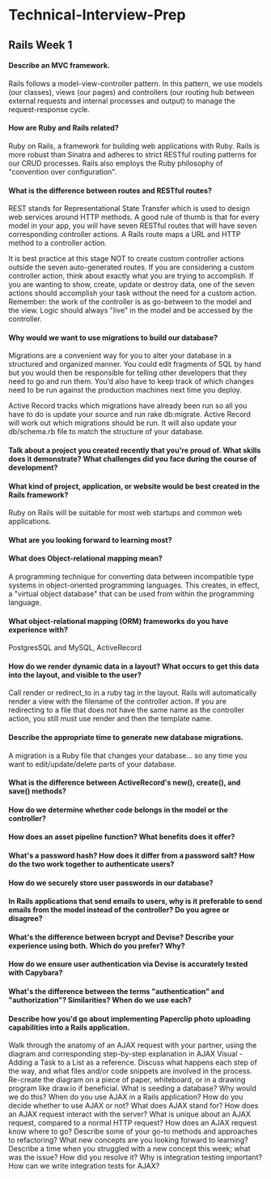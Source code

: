 # Technical-Interview-Prep
## Rails Week 1
#### Describe an MVC framework.
Rails follows a model-view-controller pattern. In this pattern, we use models (our classes), views (our pages) and controllers (our routing hub between external requests and internal processes and output) to manage the request-response cycle.

#### How are Ruby and Rails related?
Ruby on Rails, a framework for building web applications with Ruby. Rails is more robust than Sinatra and adheres to strict RESTful routing patterns for our CRUD processes. Rails also employs the Ruby philosophy of "convention over configuration".

#### What is the difference between routes and RESTful routes?
REST stands for Representational State Transfer which is used to design web services around HTTP methods. A good rule of thumb is that for every model in your app, you will have seven RESTful routes that will have seven corresponding controller actions. A Rails route maps a URL and HTTP method to a controller action.

It is best practice at this stage NOT to create custom controller actions outside the seven auto-generated routes. If you are considering a custom controller action, think about exactly what you are trying to accomplish. If you are wanting to show, create, update or destroy data, one of the seven actions should accomplish your task without the need for a custom action. Remember: the work of the controller is as go-between to the model and the view. Logic should always "live" in the model and be accessed by the controller.

#### Why would we want to use migrations to build our database?
Migrations are a convenient way for you to alter your database in a structured and organized manner. You could edit fragments of SQL by hand but you would then be responsible for telling other developers that they need to go and run them. You’d also have to keep track of which changes need to be run against the production machines next time you deploy.

Active Record tracks which migrations have already been run so all you have to do is update your source and run rake db:migrate. Active Record will work out which migrations should be run. It will also update your db/schema.rb file to match the structure of your database.

#### Talk about a project you created recently that you're proud of. What skills does it demonstrate? What challenges did you face during the course of development?

#### What kind of project, application, or website would be best created in the Rails framework?
Ruby on Rails will be suitable for most web startups and common web applications. 

#### What are you looking forward to learning most?

#### What does Object-relational mapping mean?
A programming technique for converting data between incompatible type systems in object-oriented programming languages. This creates, in effect, a "virtual object database" that can be used from within the programming language.

#### What object-relational mapping (ORM) frameworks do you have experience with?
PostgresSQL and MySQL, ActiveRecord

#### How do we render dynamic data in a layout? What occurs to get this data into the layout, and visible to the user?
Call render or redirect_to in a ruby tag in the layout. Rails will automatically render a view with the filename of the controller action. If you are redirecting to a file that does not have the same name as the controller action, you still must use render and then the template name.

#### Describe the appropriate time to generate new database migrations.
A migration is a Ruby file that changes your database... so any time you want to edit/update/delete parts of your database.

#### What is the difference between ActiveRecord's new(), create(), and save() methods?

#### How do we determine whether code belongs in the model or the controller?

#### How does an asset pipeline function? What benefits does it offer?

#### What's a password hash? How does it differ from a password salt? How do the two work together to authenticate users?
#### How do we securely store user passwords in our database?
#### In Rails applications that send emails to users, why is it preferable to send emails from the model instead of the controller? Do you agree or disagree?
#### What's the difference between bcrypt and Devise? Describe your experience using both. Which do you prefer? Why?
#### How do we ensure user authentication via Devise is accurately tested with Capybara?
#### What's the difference between the terms "authentication" and "authorization"? Similarities? When do we use each?
#### Describe how you'd go about implementing Paperclip photo uploading capabilities into a Rails application.

Walk through the anatomy of an AJAX request with your partner, using the diagram and corresponding step-by-step explanation in AJAX Visual - Adding a Task to a List as a reference. Discuss what happens each step of the way, and what files and/or code snippets are involved in the process. Re-create the diagram on a piece of paper, whiteboard, or in a drawing program like draw.io if beneficial.
What is seeding a database? Why would we do this?
When do you use AJAX in a Rails application? How do you decide whether to use AJAX or not?
What does AJAX stand for?
How does an AJAX request interact with the server?
What is unique about an AJAX request, compared to a normal HTTP request?
How does an AJAX request know where to go?
Describe some of your go-to methods and approaches to refactoring?
What new concepts are you looking forward to learning?
Describe a time when you struggled with a new concept this week; what was the issue? How did you resolve it?
Why is integration testing important?
How can we write integration tests for AJAX?
